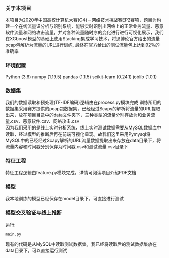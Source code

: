 ### 关于本项目
本项目为2020年中国高校计算机大赛(C4)－网络技术挑战赛EP2赛项，题目为构建一个在线流量识分析与识别系统，能够实时识别出网络上的正常业务流量、恶意软件流量和网络攻击流量，并对各种流量随时序的变化进行进行可视化展示，我们在XGboost模型的基础上使用Stacking集成学习技术，将思博伦官方给出的流量pcap包解析为流量的URL进行训练, 最终在官方给出的测试流量包上达到92%的准确率


### 环境配置
Python (3.6)
numpy (1.19.5)
pandas (1.1.5)
scikit-learn (0.24.1)
joblib (1.0.1)



### 数据集
我们的数据读取和预处理(TF-IDF编码)逻辑由在process.py模块完成
训练所用的数据集采用赛方提供的pcap包数据集，已经经过Scapy的解析将流量的URL提取出来，放在项目目录中的data文件夹下，三种类型的流量分别存放为和业务流量.csv、恶意软件.csv、网络攻击.csv  
因为我们采用的是线上实时分析系统，线上实时测试数据需要从MySQL数据库中读取，经过模型的推断后再在前端可视化呈现。故我们这里采用Pymysql将MySQL中的已经经过Scapy解析的URL流量数据提取出来存放在data目录下，将流量内容和时间戳分别保存为时间戳.csv和测试流量.csv目录下

### 特征工程
特征工程逻辑由feature.py模块完成，详情可阅读项目介绍PDF文档

### 模型
我本地训练的模型已经保存在model目录下，可直接进行测试

### 模型交叉验证与线上推断

运行:
```
main.py
```
现有的代码是从MySQL中读取测试数据集，我已经将读取后的测试数据集放在data目录下，可以直接运行测试
